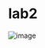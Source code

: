 # lab2
![image](https://user-images.githubusercontent.com/98107469/217035533-d2370e32-8d37-4893-a600-460e0d28009d.png)
